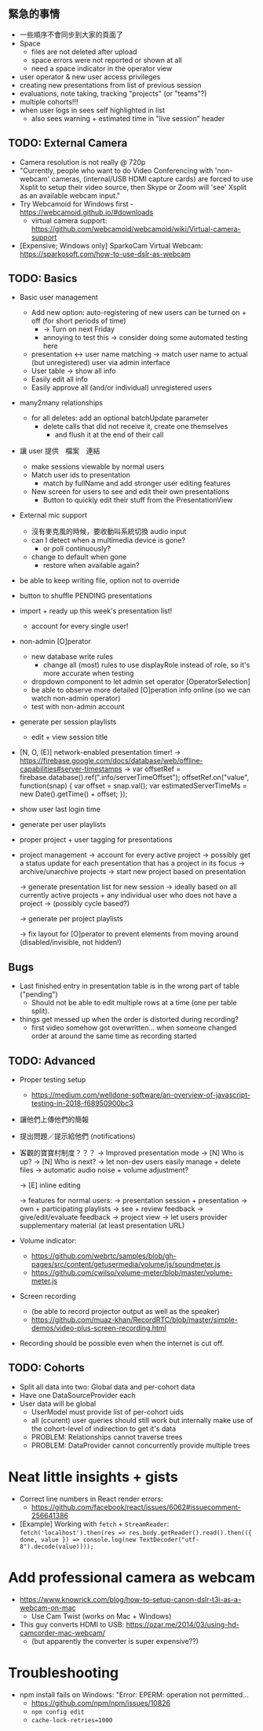 ## 緊急的事情

* 一些順序不會同步到大家的頁面了
* Space
    * files are not deleted after upload
    * space errors were not reported or shown at all
    * need a space indicator in the operator view
* user operator & new user access privileges
* creating new presentations from list of previous session
* evaluations, note taking, tracking "projects" (or "teams"?)
* multiple cohorts!!!
* when user logs in sees self highlighted in list
    * also sees warning + estimated time in "live session" header

## TODO: External Camera
* Camera resolution is not really @ 720p
* "Currently, people who want to do Video Conferencing with 'non-webcam' cameras, (internal/USB HDMI capture cards) are forced to use Xsplit to setup their video source, then Skype or Zoom will 'see' Xsplit as an available webcam input."
* Try Webcamoid for Windows first - https://webcamoid.github.io/#downloads
  * virtual camera support: https://github.com/webcamoid/webcamoid/wiki/Virtual-camera-support
* [Expensive; Windows only] SparkoCam Virtual Webcam: https://sparkosoft.com/how-to-use-dslr-as-webcam

## TODO: Basics
* Basic user management
    * Add new option: auto-registering of new users can be turned on + off (for short periods of time)
        * -> Turn on next Friday
        * annoying to test this -> consider doing some automated testing here
    * presentation <-> user name matching
      -> match user name to actual (but unregistered) user via admin interface
    * User table
      -> show all info
    * Easily edit all info
    * Easily approve all (and/or individual) unregistered users

* many2many relationships
    * for all deletes: add an optional batchUpdate parameter
      * delete calls that did not receive it, create one themselves
        * and flush it at the end of their call
          
* 讓 user 提供　檔案　連結
    * make sessions viewable by normal users
    * Match user ids to presentation
        * match by fullName and add stronger user editing features
    * New screen for users to see and edit their own presentations
        * Button to quickly edit their stuff from the PresentationView


* External mic support
    * 沒有麥克風的時候，要收動叫系統切換 audio input
    * can I detect when a multimedia device is gone?
        * or poll continuously?
    * change to default when gone
        * restore when available again?

* be able to keep writing file, option not to override
* button to shuffle PENDING presentations
* import + ready up this week's presentation list!
    * account for every single user!

* non-admin [O]perator
    * new database write rules
        * change all (most) rules to use displayRole instead of role, so it's more accurate when testing
    * dropdown component to let admin set operator [OperatorSelection]
    * be able to observe more detailed [O]peration info online (so we can watch non-admin operator)
    * test with non-admin account

* generate per session playlists
    * edit + view session title

* [N, O, (E)] network-enabled presentation timer!
    -> https://firebase.google.com/docs/database/web/offline-capabilities#server-timestamps
    ->  var offsetRef = firebase.database().ref(".info/serverTimeOffset");
        offsetRef.on("value", function(snap) {
          var offset = snap.val();
          var estimatedServerTimeMs = new Date().getTime() + offset;
        });

* show user last login time

* generate per user playlists

* proper project + user tagging for presentations

* project management
    -> account for every active project
      -> possibly get a status update for each presentation that has a project in its focus
    -> archive/unarchive projects
    -> start new project based on presentation

  -> generate presentation list for new session
    -> ideally based on all currently active projects + any individual user who does not have a project
    -> (possibly cycle based?)

  -> generate per project playlists
  
  -> fix layout for [O]perator to prevent elements from moving around (disabled/invisible, not hidden!)

## Bugs
* Last finished entry in presentation table is in the wrong part of table ("pending")
    * Should not be able to edit multiple rows at a time (one per table split).
* things get messed up when the order is distorted during recording?
    * first video somehow got overwritten... when someone changed order at around the same time as recording started

## TODO: Advanced
* Proper testing setup
    * https://medium.com/welldone-software/an-overview-of-javascript-testing-in-2018-f68950900bc3

* 讓他們上傳他們的簡報
* 提出問題／提示給他們 (notifications)
* 客觀的寶寶村制度？？？
  -> Improved presentation mode
    -> [N] Who is up?
    -> [N] Who is next?
  -> let non-dev users easily manage + delete files
  -> automatic audio noise + volume adjustment?

  -> [E] inline editing
  
  -> features for normal users:
      -> presentation session + presentation
      -> own + participating playlists
      -> see + review feedback
      -> give/edit/evaluate feedback
      -> project view
      -> let users provider supplementary material (at least presentation URL)
 
* Volume indicator: 
    * https://github.com/webrtc/samples/blob/gh-pages/src/content/getusermedia/volume/js/soundmeter.js
    * https://github.com/cwilso/volume-meter/blob/master/volume-meter.js
* Screen recording
    * (be able to record projector output as well as the speaker)
    * https://github.com/muaz-khan/RecordRTC/blob/master/simple-demos/video-plus-screen-recording.html
* Recording should be possible even when the internet is cut off.

## TODO: Cohorts

* Split all data into two: Global data and per-cohort data
* Have one DataSourceProvider each
* User data will be global
  * UserModel must provide list of per-cohort uids
  * all (ccurent) user queries should still work but internally make use of the cohort-level of indirection to get it's data
  * PROBLEM: Relationships cannot traverse trees
  * PROBLEM: DataProvider cannot concurrently provide multiple trees


# Neat little insights + gists

* Correct line numbers in React render errors:
    * https://github.com/facebook/react/issues/6062#issuecomment-256641386
* [Example] Working with `fetch` + `StreamReader`: `fetch('localhost').then(res => res.body.getReader().read().then(({ done, value }) => console.log(new TextDecoder("utf-8").decode(value))));`


# Add professional camera as webcam

* https://www.knowrick.com/blog/how-to-setup-canon-dslr-t3i-as-a-webcam-on-mac
    * Use Cam Twist (works on Mac + Windows)
* This guy converts HDMI to USB: https://ozar.me/2014/03/using-hd-camcorder-mac-webcam/
    * (but apparently the converter is super expensive??)



# Troubleshooting

* npm install fails on Windows: "Error: EPERM: operation not permitted...
    * https://github.com/npm/npm/issues/10826
    * `npm config edit`
    * `cache-lock-retries=1000`